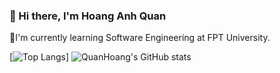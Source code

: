 ### 👋 Hi there, I'm Hoang Anh Quan
🚀I'm currently learning Software Engineering at FPT University.

[![Top Langs](https://github-readme-stats.vercel.app/api/top-langs/?username=quanhoang3012&layout=donut&theme=dracula)]
![QuanHoang's GitHub stats](https://github-readme-stats.vercel.app/api?username=quanhoang3012&show_icons=true&theme=dracula)

